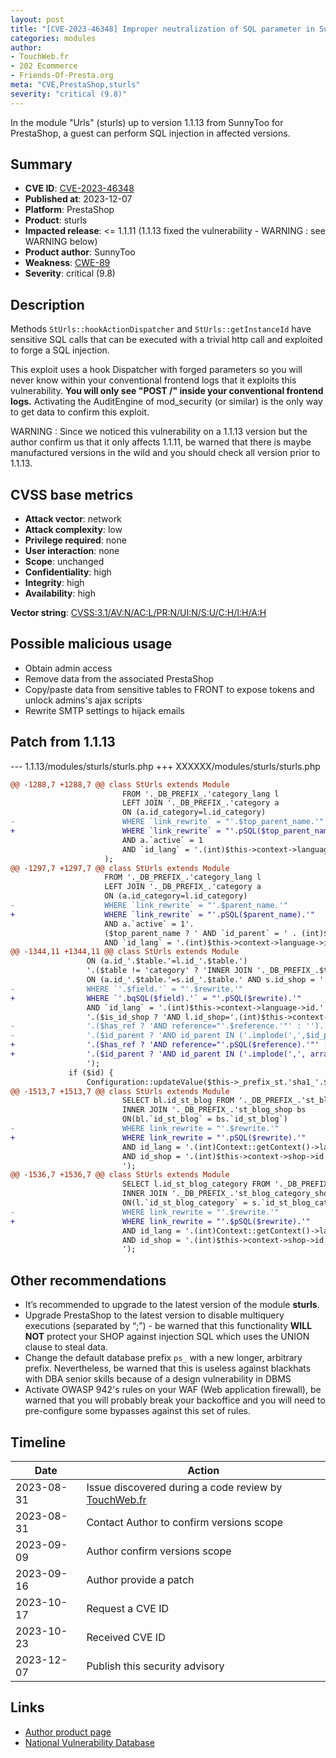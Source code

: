 ```yaml
---
layout: post
title: "[CVE-2023-46348] Improper neutralization of SQL parameter in SunnyToo - Urls module for PrestaShop"
categories: modules
author:
- TouchWeb.fr
- 202 Ecommerce
- Friends-Of-Presta.org
meta: "CVE,PrestaShop,sturls"
severity: "critical (9.8)"
---
```


In the module "Urls" (sturls) up to version 1.1.13 from SunnyToo for PrestaShop, a guest can perform SQL injection in affected versions.


## Summary

* **CVE ID**: [CVE-2023-46348](https://cve.mitre.org/cgi-bin/cvename.cgi?name=CVE-2023-46348)
* **Published at**: 2023-12-07
* **Platform**: PrestaShop
* **Product**: sturls
* **Impacted release**: <= 1.1.11 (1.1.13 fixed the vulnerability - WARNING : see WARNING below)
* **Product author**: SunnyToo
* **Weakness**: [CWE-89](https://cwe.mitre.org/data/definitions/89.html)
* **Severity**: critical (9.8)

## Description

Methods `StUrls::hookActionDispatcher` and `StUrls::getInstanceId` have sensitive SQL calls that can be executed with a trivial http call and exploited to forge a SQL injection.

This exploit uses a hook Dispatcher with forged parameters so you will never know within your conventional frontend logs that it exploits this vulnerability. **You will only see "POST /" inside your conventional frontend logs.** Activating the AuditEngine of mod_security (or similar) is the only way to get data to confirm this exploit.

WARNING : Since we noticed this vulnerability on a 1.1.13 version but the author confirm us that it only affects 1.1.11, be warned that there is maybe manufactured versions in the wild and you should check all version prior to 1.1.13.

## CVSS base metrics

* **Attack vector**: network
* **Attack complexity**: low
* **Privilege required**: none
* **User interaction**: none
* **Scope**: unchanged
* **Confidentiality**: high
* **Integrity**: high
* **Availability**: high

**Vector string**: [CVSS:3.1/AV:N/AC:L/PR:N/UI:N/S:U/C:H/I:H/A:H](https://nvd.nist.gov/vuln-metrics/cvss/v3-calculator?vector=AV:N/AC:L/PR:N/UI:N/S:U/C:H/I:H/A:H)

## Possible malicious usage

* Obtain admin access
* Remove data from the associated PrestaShop
* Copy/paste data from sensitive tables to FRONT to expose tokens and unlock admins's ajax scripts
* Rewrite SMTP settings to hijack emails

## Patch from 1.1.13

--- 1.1.13/modules/sturls/sturls.php
+++ XXXXXX/modules/sturls/sturls.php
```diff
@@ -1288,7 +1288,7 @@ class StUrls extends Module
                         FROM '._DB_PREFIX_.'category_lang l
                         LEFT JOIN '._DB_PREFIX_.'category a
                         ON (a.id_category=l.id_category)
-                        WHERE `link_rewrite` = "'.$top_parent_name.'"
+                        WHERE `link_rewrite` = "'.pSQL($top_parent_name).'"
                         AND a.`active` = 1
                         AND `id_lang` = '.(int)$this->context->language->id
                     );
@@ -1297,7 +1297,7 @@ class StUrls extends Module
                     FROM '._DB_PREFIX_.'category_lang l
                     LEFT JOIN '._DB_PREFIX_.'category a
                     ON (a.id_category=l.id_category)
-                    WHERE `link_rewrite` = "'.$parent_name.'"
+                    WHERE `link_rewrite` = "'.pSQL($parent_name).'"
                     AND a.`active` = 1'.
                     ($top_parent_name ? ' AND `id_parent` = ' . (int)$top_parent_id : '').'
                     AND `id_lang` = '.(int)$this->context->language->id
@@ -1344,11 +1344,11 @@ class StUrls extends Module
                 ON (a.id_'.$table.'=l.id_'.$table.')
                 '.($table != 'category' ? 'INNER JOIN '._DB_PREFIX_.$table.'_shop s
                 ON (a.id_'.$table.'=s.id_'.$table.' AND s.id_shop = '.(int)$this->context->shop->id.')' : '').'
-                WHERE `'.$field.'` = "'.$rewrite.'"
+                WHERE `'.bqSQL($field).'` = "'.pSQL($rewrite).'"
                 AND `id_lang` = '.(int)$this->context->language->id.'
                 '.($is_id_shop ? 'AND l.id_shop='.(int)$this->context->shop->id : '').'
-                '.($has_ref ? 'AND reference="'.$reference.'"' : '').'
-                '.($id_parent ? 'AND id_parent IN ('.implode(',',$id_parent).')' : '').'
+                '.($has_ref ? 'AND reference="'.pSQL($reference).'"' : '').'
+                '.($id_parent ? 'AND id_parent IN ('.implode(',', array_map('intval', $id_parent)).')' : '').'
                 ');
             if ($id) {
                 Configuration::updateValue($this->_prefix_st.'sha1_'.$sig, (int)$id);
@@ -1513,7 +1513,7 @@ class StUrls extends Module
                         SELECT bl.id_st_blog FROM '._DB_PREFIX_.'st_blog_lang bl
                         INNER JOIN '._DB_PREFIX_.'st_blog_shop bs
                         ON(bl.`id_st_blog` = bs.`id_st_blog`)
-                        WHERE link_rewrite = "'.$rewrite.'"
+                        WHERE link_rewrite = "'.pSQL($rewrite).'"
                         AND id_lang = '.(int)Context::getContext()->language->id.'
                         AND id_shop = '.(int)$this->context->shop->id.'
                         ');
@@ -1536,7 +1536,7 @@ class StUrls extends Module
                         SELECT l.id_st_blog_category FROM '._DB_PREFIX_.'st_blog_category_lang l
                         INNER JOIN '._DB_PREFIX_.'st_blog_category_shop s
                         ON(l.`id_st_blog_category` = s.`id_st_blog_category`)
-                        WHERE link_rewrite = "'.$rewrite.'"
+                        WHERE link_rewrite = "'.$pSQL($rewrite).'"
                         AND id_lang = '.(int)Context::getContext()->language->id.'
                         AND id_shop = '.(int)$this->context->shop->id.'
                         ');
```


## Other recommendations

* It’s recommended to upgrade to the latest version of the module **sturls**.
* Upgrade PrestaShop to the latest version to disable multiquery executions (separated by “;”) - be warned that this functionality **WILL NOT** protect your SHOP against injection SQL which uses the UNION clause to steal data.
* Change the default database prefix `ps_` with a new longer, arbitrary prefix. Nevertheless, be warned that this is useless against blackhats with DBA senior skills because of a design vulnerability in DBMS
* Activate OWASP 942's rules on your WAF (Web application firewall), be warned that you will probably break your backoffice and you will need to pre-configure some bypasses against this set of rules.

## Timeline

| Date | Action |
|--|--|
| 2023-08-31 | Issue discovered during a code review by [TouchWeb.fr](https://www.touchweb.fr) |
| 2023-08-31 | Contact Author to confirm versions scope |
| 2023-09-09 | Author confirm versions scope |
| 2023-09-16 | Author provide a patch |
| 2023-10-17 | Request a CVE ID |
| 2023-10-23 | Received CVE ID |
| 2023-12-07 | Publish this security advisory |

## Links

* [Author product page](https://www.sunnytoo.com/product/prestashop-removing-ids-urls-module-seo-friendly)
* [National Vulnerability Database](https://nvd.nist.gov/vuln/detail/CVE-2023-46348)
